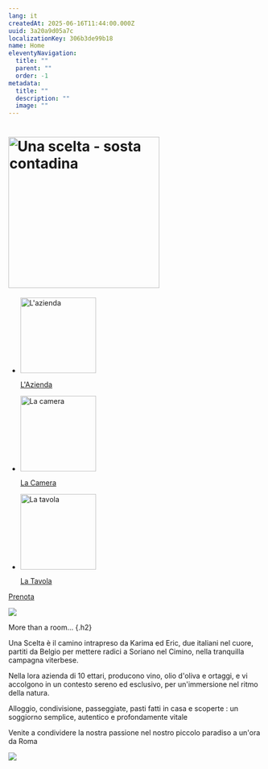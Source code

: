 ```yaml
---
lang: it
createdAt: 2025-06-16T11:44:00.000Z
uuid: 3a20a9d05a7c
localizationKey: 306b3de99b18
name: Home
eleventyNavigation:
  title: ""
  parent: ""
  order: -1
metadata:
  title: ""
  description: ""
  image: ""
---
```


<heading-group>
  <h1>
    <img src="/_images/logo-Una_Scelta_Sosta.webp" width="300" alt="Una scelta - sosta contadina" />
  </h1>
</heading-group>

<section class="home-links">
  <ul role="list" class="switcher">
    <li class="breakout-clickable">
      <img src="/_images/Maison-ombre.webp" alt="L'azienda" width="150" />
      <p class="h4"><a href="/it/farm/" class="clickable">L'Azienda</a></p>
    </li>
    <li class="breakout-clickable">
      <img src="/_images/Main-clefs-ombre.webp" alt="La camera" width="150" />
      <p class="h4"><a href="/it/room/" class="clickable">La Camera</a></p>
    </li>
    <li class="breakout-clickable">
      <img src="/_images/Main-pates-ombre.webp" alt="La tavola" width="150" />
      <p class="h4"><a href="/it/table/" class="clickable">La Tavola</a></p>
    </li>
  </ul>
</section>

<section class="center intrinsic">
  <a href="/it/contact/" class="btn book">Prenota</a>
</section>

![](/_images/FF7D8734-C740-4332-A548-E7CA01E2CB85.webp)

More than a room... {.h2}

Una Scelta è il camino intrapreso da Karima ed Eric, due italiani nel cuore, partiti da Belgio per mettere radici a Soriano nel Cimino, nella tranquilla campagna viterbese.

Nella lora azienda di 10 ettari, producono vino, olio d'oliva e ortaggi, e vi accolgono in un contesto sereno ed esclusivo, per un'immersione nel ritmo della natura.

Alloggio, condivisione, passeggiate, pasti fatti in casa e scoperte : un soggiorno semplice, autentico e profondamente vitale

<!--
ON CHANGE LA PHOTO  : PHOTO VUE HOME.JPG DANS DROPBOX UNA SCELTA
TEXTE MODIFIÉ CF CI DESSUS
ON GARDE LE DESSIN
-->

<section class="full-bleed-before">
  <p>Venite a condividere la nostra passione nel nostro piccolo paradiso a un'ora da Roma</p>
</section>

![](/_images/30B11B1D-F306-4ABB-80C1-491AF03C671D.webp)
